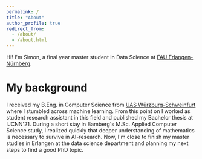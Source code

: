 ```yaml
---
permalink: /
title: "About"
author_profile: true
redirect_from: 
  - /about/
  - /about.html
---
```


Hi! I'm Simon, a final year master student in Data Science at [FAU Erlangen-Nürnberg](https://www.fau.de/).

My background
======
I received my B.Eng. in Computer Science from [UAS Würzburg-Schweinfurt](https://fiw.thws.de/) where I stumbled across machine learning. From this point on I worked as student research assistant in this field and published my Bachelor thesis at IJCNN'21. 
During a short stay in Bamberg's M.Sc. Applied Computer Science study, I realized quickly that deeper understanding of mathematics is necessary to survive in AI-research. Now, I'm close to finish my master studies in Erlangen at the data science department and planning my next steps to find a good PhD topic.

